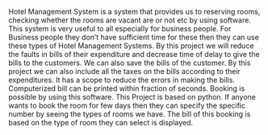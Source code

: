 Hotel Management System is a system that provides us to reserving rooms, checking
whether the rooms are vacant are or not etc by using software. This system is very useful
to all especially for business people. For Business people they don’t have sufficient time
for these then they can use these types of Hotel Management Systems. By this project we
will reduce the faults in bills of their expenditure and decrease time of delay to give the
bills to the customers. We can also save the bills of the customer. By this project we can
also include all the taxes on the bills according to their expenditures. It has a scope to
reduce the errors in making the bills. Computerized bill can be printed within fraction of
seconds. Booking is possible by using this software. This Project is based on python. If
anyone wants to book the room for few days then they can specify the specific number by
seeing the types of rooms we have. The bill of this booking is based on the type of room
they can select is displayed.
